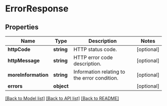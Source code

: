 # ErrorResponse

## Properties
Name | Type | Description | Notes
------------ | ------------- | ------------- | -------------
**httpCode** | **string** | HTTP status code. | [optional] 
**httpMessage** | **string** | HTTP error code description. | [optional] 
**moreInformation** | **string** | Information relating to the error condition. | [optional] 
**errors** | **object** |  | [optional] 

[[Back to Model list]](../README.md#documentation-for-models) [[Back to API list]](../README.md#documentation-for-api-endpoints) [[Back to README]](../README.md)

